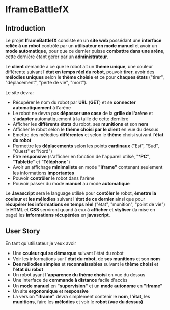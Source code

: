 # IframeBattlefX
## Introduction

Le projet **IframeBattlefX** consiste en un **site web** possédant une **interface reliée à un robot** contrôlé par un **utilisateur en mode manuel** et avoir un **mode automatique**, pour que ce dernier puisse **combattre dans une arène**, cette dernière étant gérer par un **administrateur**.

Le **client** demande à ce que le robot ait un **thème unique**, une couleur différente suivant l'**état en temps réel du robot**, pouvoir **tirer**, avoir des **mélodies uniques** selon le **thème choisie** et ce pour **chaques états** ("tirer", "déplacement", "perte de vie", "mort").

Le site devra:
* Récupérer le nom du robot par **URL** (**GET**) et se **connecter automatiquement** à l'arène 
* Le robot ne devra pas **dépasser une case** de la **grille de l'arène** et s'**adapter** automatiquement à la taille de cette dernière
* Afficher les **différents états** du robot, ses **munitions** et son **nom**
* Afficher le robot selon le **thème choisi par le client** en vue du dessus
* Emettre des mélodies **différentes** et selon le **thème** choisi suivant l'**état du robot**
* Permettre les **déplacements** selon les points **cardinaux** ("Est", "Sud", "Ouest" et "Nord")
* Être **responsive** (s'afficher en fonction de l'appareil utilsé, "***PC**", "**Tablette**" et "**Téléphone**")
* Avoir un affichage **minimaliste** en mode **"iframe"** contenant seulement les informations **importantes**
* Pouvoir **contrôler** le robot dans l'arène
* Pouvoir passer du mode **manuel** au mode **automatique**

Le **Javascript** sera le language utilisé pour **contôler** le robot, **émettre la couleur** et **les mélodies** suivant l'**état de ce dernier** ainsi que pour **récupérer les informations en temps réel** ("état", "munition", "point de vie") le **HTML** et **CSS** serviront quand à eux à **afficher** et **styliser** (la mise en page) les **informations récupérées** en **javascript**.


## User Story
 
En tant qu'utilisateur je veux avoir
* Une **couleur qui se démarque** suivant l'état du robot
* Voir les informations sur l'**état du robot**, de **ses munitions** et son **nom**
* **Des mélodies simples** et **reconnaissables** suivant le **thème choisi** et l'**état du robot**
* Un robot ayant **l'apparence du thème choisi** en vue du dessus
* Une interface de **commande à distance** facile d'accès
* Un **mode manuel** en **"supervision"** et un **mode autonome** en **"iframe"**
* Un site **ergonomique** et **responsive**
* La version **"iframe"** devra simplement contenir le **nom**, **l'état**, les **munitions**, faire les **mélodies** et voir le **robot (vue du dessus)**
